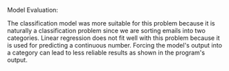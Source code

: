 Model Evaluation:

The classification model was more suitable for this problem because it is naturally a classification 
problem since we are sorting emails into two categories. Linear regression does not fit well with 
this problem because it is used for predicting a continuous number. Forcing the model's output into a category
can lead to less reliable results as shown in the program's output.
